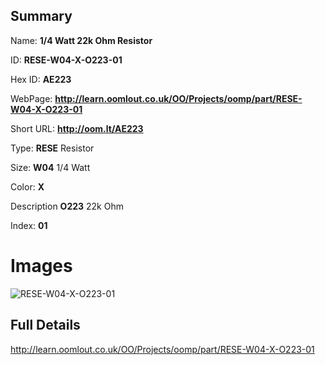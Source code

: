 

## Summary
 
Name: __1/4 Watt 22k Ohm Resistor__

ID: __RESE-W04-X-O223-01__

Hex ID: __AE223__

WebPage: __http://learn.oomlout.co.uk/OO/Projects/oomp/part/RESE-W04-X-O223-01__

Short URL: __http://oom.lt/AE223__


Type: __RESE__ Resistor 

Size: __W04__ 1/4 Watt 

Color: __X__  

Description __O223__ 22k Ohm 

Index: __01__


# Images
![RESE-W04-X-O223-01](http://oomlout.com/oomp-gen/parts/RESE-W04-X-O223-01/RESE-W04-X-O223-01_420.jpg)



## Full Details

 http://learn.oomlout.co.uk/OO/Projects/oomp/part/RESE-W04-X-O223-01














